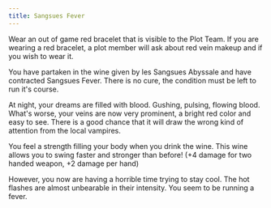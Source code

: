 ```yaml
---
title: Sangsues Fever
---
```

Wear an out of game red bracelet that is visible to the Plot Team. If you are wearing a red bracelet, a plot member will ask about red vein makeup and if you wish to wear it.

You have partaken in the wine given by les Sangsues Abyssale and have contracted Sangsues Fever. There is no cure, the condition must be left to run it's course.

At night, your dreams are filled with blood. Gushing, pulsing, flowing blood. What's worse, your veins are now very prominent, a bright red color and easy to see. There is a good chance that it will draw the wrong kind of attention from the local vampires.

You feel a strength filling your body when you drink the wine. This wine allows you to swing faster and stronger than before! (+4 damage for two handed weapon, +2 damage per hand)

However, you now are having a horrible time trying to stay cool. The hot flashes are almost unbearable in their intensity. You seem to be running a fever. 

